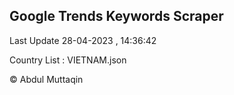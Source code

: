 

## Google Trends Keywords Scraper 
 
Last Update 28-04-2023 , 14:36:42

Country List :
VIETNAM.json



© Abdul Muttaqin 

